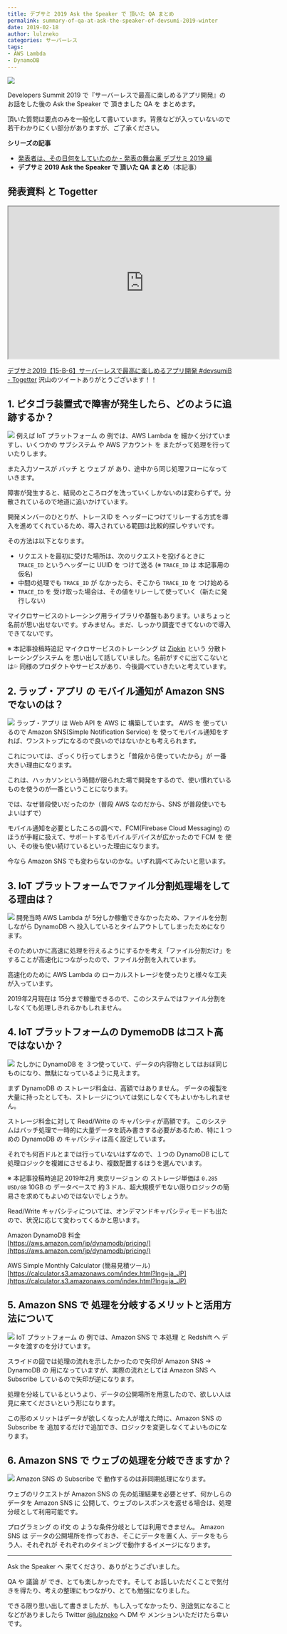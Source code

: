 ```yaml
---
title: デブサミ 2019 Ask the Speaker で 頂いた QA まとめ
permalink: summary-of-qa-at-ask-the-speaker-of-devsumi-2019-winter
date: 2019-02-18
author: lulzneko
categories: サーバーレス
tags:
- AWS Lambda
- DynamoDB
---
```


![](/articles/assets/lulzneko/presentation/devsumi-2019/01.png)

Developers Summit 2019 で『サーバーレスで最高に楽しめるアプリ開発』の お話をした後の Ask the Speaker で 頂きました QA を まとめます。

頂いた質問は要点のみを一般化して書いています。背景などが入っていないので若干わかりにくい部分がありますが、ご了承ください。

**シリーズの記事**
- [発表者は、その日何をしていたのか - 発表の舞台裏 デブサミ 2019 編](/articles/2019/02/15/backstage-of-presentation-at-devsumi-2019-winter/)
- **デブサミ 2019 Ask the Speaker で 頂いた QA まとめ**（本記事）


## 発表資料 と Togetter
<iframe src="https://riotz.works/slides/?2019-devsumi" width="608" height="342"></iframe>

[デブサミ2019【15-B-6】サーバーレスで最高に楽しめるアプリ開発 #devsumiB - Togetter](https://togetter.com/li/1319506)
沢山のツイートありがとうございます！！


## 1. ピタゴラ装置式で障害が発生したら、どのように追跡するか？
![](/articles/assets/lulzneko/presentation/devsumi-2019/32.png)
例えば IoT プラットフォーム の 例では、AWS Lambda を 細かく分けていますし、いくつかの サブシステム や AWS アカウント を またがって処理を行っていたりします。

また入力ソースが バッチ と ウェブ が あり、途中から同じ処理フローになっていきます。

障害が発生すると、結局のところログを洗っていくしかないのは変わらずで。分散されているので地道に追いかけています。

開発メンバーのひとりが、トレースID を ヘッダーにつけてリレーする方式を導入を進めてくれているため、導入されている範囲は比較的探しやすいです。

その方法は以下となります。
- リクエストを最初に受けた場所は、次のリクエストを投げるときに `TRACE_ID` というヘッダーに UUID を つけて送る (※ `TRACE_ID` は 本記事用の仮名)
- 中間の処理でも `TRACE_ID` が なかったら、そこから `TRACE_ID` を つけ始める
- `TRACE_ID` を 受け取った場合は、その値をリレーして使っていく（新たに発行しない）

マイクロサービスのトレーシング用ライブラリや基盤もあります。いまちょっと名前が思い出せないです。すみません。まだ、しっかり調査できてないので導入できてないです。

※ 本記事投稿時追記
マイクロサービスのトレーシング は [Zipkin](https://zipkin.io/) という 分散トレーシングシステム を 思い出して話していました。名前がすぐに出てこないとは💦
同様のプロダクトやサービスがあり、今後調べていきたいと考えています。


## 2. ラップ・アプリ の モバイル通知が Amazon SNS でないのは？
![](/articles/assets/lulzneko/presentation/devsumi-2019/13.png)
ラップ・アプリ は Web API を AWS に 構築しています。
AWS を 使っているので Amazon SNS(Simple Notification Service) を 使ってモバイル通知をすれば、ワンストップになるので良いのではないかとも考えられます。

これについては、ざっくり行ってしまうと「普段から使っていたから」が 一番大きい理由になります。

これは、ハッカソンという時間が限られた場で開発をするので、使い慣れているものを使うのが一番ということになります。

では、なぜ普段使いだったのか（普段 AWS なのだから、SNS が普段使いでもよいはずで）

モバイル通知を必要としたころの調べで、FCM(Firebase Cloud Messaging) のほうが手軽に扱えて、サポートするモバイルデバイスが広かったので FCM を 使い、その後も使い続けているといった理由になります。

今なら Amazon SNS でも変わらないのかな。いずれ調べてみたいと思います。


## 3. IoT プラットフォームでファイル分割処理場をしてる理由は？
![](/articles/assets/lulzneko/presentation/devsumi-2019/32.png)
開発当時 AWS Lambda が 5分しか稼働できなかったため、ファイルを分割しながら DynamoDB へ 投入しているとタイムアウトしてしまったためになります。

そのためいかに高速に処理を行えるようにするかを考え「ファイル分割だけ」をすることが高速化につながったので、ファイル分割を入れています。

高速化のために AWS Lambda の ローカルストレージを使ったりと様々な工夫が入っています。

2019年2月現在は 15分まで稼働できるので、このシステムではファイル分割をしなくても処理しきれるかもしれません。


## 4. IoT プラットフォームの DymemoDB はコスト高ではないか？
![](/articles/assets/lulzneko/presentation/devsumi-2019/32.png)
たしかに DynamoDB を ３つ使っていて、データの内容物としてはおぼ同じものになり、無駄になっているように見えます。

まず DynamoDB の ストレージ料金は、高額ではありません。
データの複製を大量に持ったとしても、ストレージについては気にしなくてもよいかもしれません。

ストレージ料金に対して Read/Write の キャパシティが高額です。
このシステムはバッチ処理で一時的に大量データを読み書きする必要があるため、特に１つめの DynamoDB の キャパシティは高く設定しています。

それでも何百ドルとまでは行っていないはずなので、１つの DynamoDB にして処理ロジックを複雑にさせるより、複数配置するほうを選んでいます。


※ 本記事投稿時追記
2019年2月 東京リージョン の ストレージ単価は `0.285 USD/GB`
10GB の データベースで 約３ドル、超大規模デモない限りロジックの簡易さを求めてもよいのではないでしょうか。

Read/Write キャパシティについては、オンデマンドキャパシティモードも出たので、状況に応じて変わってくるかと思います。

Amazon DynamoDB 料金  
[https://aws.amazon.com/jp/dynamodb/pricing/](https://aws.amazon.com/jp/dynamodb/pricing/)

AWS Simple Monthly Calculator (簡易見積ツール)  
[https://calculator.s3.amazonaws.com/index.html?lng=ja_JP](https://calculator.s3.amazonaws.com/index.html?lng=ja_JP)

## 5. Amazon SNS で 処理を分岐するメリットと活用方法について
![](/articles/assets/lulzneko/presentation/devsumi-2019/32.png)
IoT プラットフォーム の 例では、Amazon SNS で 本処理 と Redshift へ データを渡すのを分けています。

スライドの図では処理の流れを示したかったので矢印が Amazon SNS → DynamoDB の 用になっていますが、実際の流れとしては Amazon SNS へ Subscribe しているので矢印が逆になります。

処理を分岐しているというより、データの公開場所を用意したので、欲しい人は見に来てくださいという形になります。

この形のメリットはデータが欲しくなった人が増えた時に、Amazon SNS の Subscribe を 追加するだけで追加でき、ロジックを変更しなくてよいものになります。


## 6. Amazon SNS で ウェブの処理を分岐できますか？
![](/articles/assets/lulzneko/presentation/devsumi-2019/32.png)
Amazon SNS の Subscribe で 動作するのは非同期処理になります。

ウェブのリクエストが Amazon SNS の 先の処理結果を必要とせず、何かしらのデータを Amazon SNS に 公開して、ウェブのレスポンスを返せる場合は、処理分岐として利用可能です。

プログラミング の if文 の ような条件分岐としては利用できません。
Amazon SNS は データの公開場所を作っておき、そこにデータを置く人、データをもらう人、それぞれが それぞれのタイミングで動作するイメージになります。


----

Ask the Speaker へ 来てくださり、ありがとうございました。

QA や 議論 が でき、とても楽しかったです。そして お話しいただくことで気付きを得たり、考えの整理にもつながり、とても勉強になりました。

できる限り思い出して書きましたが、もし入ってなかったり、別途気になることなどがありましたら Twitter [@lulzneko](https://twitter.com/lulzneko) へ DM や メンションいただけたら幸いです。
